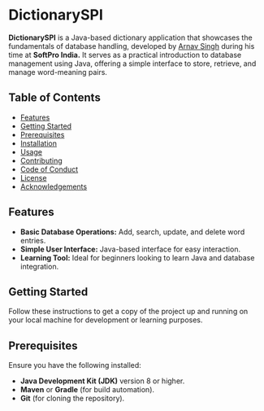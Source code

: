 
# DictionarySPI

**DictionarySPI** is a Java-based dictionary application that showcases the fundamentals of database handling, developed by [Arnav Singh](https://github.com/Shrarn) during his time at **SoftPro India.** It serves as a practical introduction to database management using Java, offering a simple interface to store, retrieve, and manage word-meaning pairs.


## Table of Contents
- [Features](#features)
- [Getting Started](#getting-started)
- [Prerequisites](#prerequisites)
- [Installation](#installation)
- [Usage](#usage)
- [Contributing](#contributing)
- [Code of Conduct](#code-of-conduct)
- [License](#license)
- [Acknowledgements](#acknowledgements)


## Features
- **Basic Database Operations:** Add, search, update, and delete word entries.
- **Simple User Interface:** Java-based interface for easy interaction.
- **Learning Tool:** Ideal for beginners looking to learn Java and database integration.




## Getting Started
Follow these instructions to get a copy of the project up and running on your local machine for development or learning purposes.



## Prerequisites
Ensure you have the following installed:
- **Java Development Kit (JDK)** version 8 or higher.
- **Maven** or **Gradle** (for build automation).
- **Git** (for cloning the repository).
